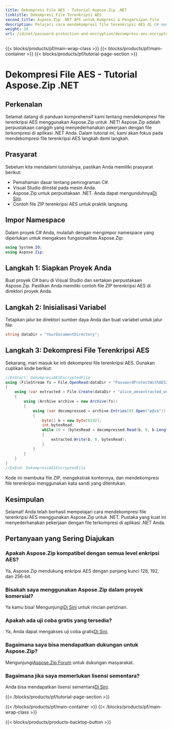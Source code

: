 ```yaml
---
title: Dekompresi File AES - Tutorial Aspose.Zip .NET
linktitle: Dekompresi File Terenkripsi AES
second_title: Aspose.Zip .NET API untuk Kompresi & Pengarsipan File
description: Pelajari cara mendekompresi file terenkripsi AES di C# menggunakan Aspose.Zip untuk .NET. Ikuti panduan langkah demi langkah kami untuk penanganan file yang efisien.
weight: 18
url: /id/net/password-protection-and-encryption/decompress-aes-encrypted-file/
---
```


{{< blocks/products/pf/main-wrap-class >}}
{{< blocks/products/pf/main-container >}}
{{< blocks/products/pf/tutorial-page-section >}}

# Dekompresi File AES - Tutorial Aspose.Zip .NET


## Perkenalan

Selamat datang di panduan komprehensif kami tentang mendekompresi file terenkripsi AES menggunakan Aspose.Zip untuk .NET! Aspose.Zip adalah perpustakaan canggih yang menyederhanakan pekerjaan dengan file terkompresi di aplikasi .NET Anda. Dalam tutorial ini, kami akan fokus pada mendekompresi file terenkripsi AES langkah demi langkah.

## Prasyarat

Sebelum kita mendalami tutorialnya, pastikan Anda memiliki prasyarat berikut:

- Pemahaman dasar tentang pemrograman C#.
- Visual Studio diinstal pada mesin Anda.
-  Aspose.Zip untuk perpustakaan .NET. Anda dapat mengunduhnya[Di Sini](https://releases.aspose.com/zip/net/).
- Contoh file ZIP terenkripsi AES untuk praktik langsung.

## Impor Namespace

Dalam proyek C# Anda, mulailah dengan mengimpor namespace yang diperlukan untuk mengakses fungsionalitas Aspose.Zip:

```csharp
using System.IO;
using Aspose.Zip;
```

## Langkah 1: Siapkan Proyek Anda

Buat proyek C# baru di Visual Studio dan sertakan perpustakaan Aspose.Zip. Pastikan Anda memiliki contoh file ZIP terenkripsi AES di direktori proyek Anda.

## Langkah 2: Inisialisasi Variabel

Tetapkan jalur ke direktori sumber daya Anda dan buat variabel untuk jalur file:

```csharp
string dataDir = "YourDocumentDirectory";
```

## Langkah 3: Dekompresi File Terenkripsi AES

Sekarang, mari masuk ke inti dekompresi file terenkripsi AES. Gunakan cuplikan kode berikut:

```csharp
//ExStart: DekompresiAESEncryptedFile
using (FileStream fs = File.OpenRead(dataDir + "PasswordProtectWithAES256_out.zip"))
{
    using (var extracted = File.Create(dataDir + "alice_aesextracted_out.txt"))
    {
        using (Archive archive = new Archive(fs))
        {
            using (var decompressed = archive.Entries[0].Open("p@s$"))
            {
                byte[] b = new byte[8192];
                int bytesRead;
                while (0 < (bytesRead = decompressed.Read(b, 0, b.Length)))
                {
                    extracted.Write(b, 0, bytesRead);
                }
            }
        }
    }
}
//ExEnd: DekompresiAESEncryptedFile
```

Kode ini membuka file ZIP, mengekstrak kontennya, dan mendekompresi file terenkripsi menggunakan kata sandi yang ditentukan.

## Kesimpulan

Selamat! Anda telah berhasil mempelajari cara mendekompresi file terenkripsi AES menggunakan Aspose.Zip untuk .NET. Pustaka yang kuat ini menyederhanakan pekerjaan dengan file terkompresi di aplikasi .NET Anda.

## Pertanyaan yang Sering Diajukan

### Apakah Aspose.Zip kompatibel dengan semua level enkripsi AES?
Ya, Aspose.Zip mendukung enkripsi AES dengan panjang kunci 128, 192, dan 256-bit.

### Bisakah saya menggunakan Aspose.Zip dalam proyek komersial?
 Ya kamu bisa! Mengunjungi[Di Sini](https://purchase.aspose.com/buy) untuk rincian perizinan.

### Apakah ada uji coba gratis yang tersedia?
 Ya, Anda dapat mengakses uji coba gratis[Di Sini](https://releases.aspose.com/).

### Bagaimana saya bisa mendapatkan dukungan untuk Aspose.Zip?
 Mengunjungi[Aspose.Zip Forum](https://forum.aspose.com/c/zip/37) untuk dukungan masyarakat.

### Bagaimana jika saya memerlukan lisensi sementara?
 Anda bisa mendapatkan lisensi sementara[Di Sini](https://purchase.aspose.com/temporary-license/).


{{< /blocks/products/pf/tutorial-page-section >}}

{{< /blocks/products/pf/main-container >}}
{{< /blocks/products/pf/main-wrap-class >}}

{{< blocks/products/products-backtop-button >}}
